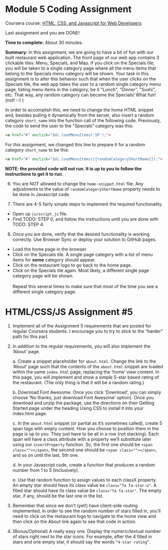 # Module 5 Coding Assignment

Coursera course: [HTML, CSS, and Javascript for Web Developers](https://www.coursera.org/learn/html-css-javascript-for-web-developers)

Last assignment and you are DONE!

**Time to complete:** About 30 minutes.

**Summary:** In this assignment, we are going to have a bit of fun with our built restaurant web application. The front page of our web app contains 3 clickable tiles: Menu, Specials, and Map. If you click on the Specials tile, you will be taken to a single category page where all the menu items that belong to the Specials menu category will be shown. Your task in this assignment is to alter this behavior such that when the user clicks on the Specials tile, the web app takes the user to a random single category menu page, listing menu items in the category, be it "Lunch", "Dinner", "Sushi", etc. That way, any random category can become the Specials! What fun! (not! :-) )

In order to accomplish this, we need to change the home HTML snippet and, besides pulling it dynamically from the server, also insert a random category `short_name` into the function call of the following code. Previously, the code to send the user to the "Specials" category was this:

```html
<a href="#" onclick="$dc.loadMenuItems('SP');">
```

For this assignment, we changed this line to prepare it for a random category `short_name` to be this:

```html
<a href="#" onclick="$dc.loadMenuItems({{randomCategoryShortName}});">
```

**NOTE: the provided code will not run. It is up to you to follow the instructions to get it to run.**

6. You are NOT allowed to change the `home-snippet.html` file. Any adjustments to the value of `randomCategoryShortName` property needs to be done in Javascript code.

7. There are 4-5 fairly simple steps to implement the required functionality.
  * Open up `js/script.js` file.
  * Find TODO: STEP 0, and follow the instructions until you are done with TODO: STEP 4.

8. Once you are done, verify that the desired functionality is working correctly. Use Browser Sync or deploy your solution to GitHub pages.
  * Load the home page in the browser.
  * Click on the Specials tile. A single page category with a list of menu items for **some** category should appear.
  * Click on the restaurant logo to go back to the home page.
  * Click on the Specials tile again. Most likely, a different single page category page will be shown.
<br><br>
Repeat this several times to make sure that most of the time you see a different single category page.


# HTML/CSS/JS Assignment #5

1. Implement all of the Assignment 5 requirements that are posted for regular Coursera students. I encourage you to try to stick to the “harder” path for this part. 

2. In addition to the regular requirements, you will also implement the ‘About’ page. 

    a. Create a snippet placeholder for `about.html`. Change the link to the ‘About’ page such that the contents of the `about.html` snippet are loaded within the same `index.html` page, replacing the ‘home’ view content. In this page, you will implement and show a simple 5-star based rating of the restaurant. (The only thing is that it will be a random rating.) 

   b. Download Font Awesome. Once you click ‘Download’, you can simply choose ‘No thanks, just download Font Awesome’ option). Once you download and unzip the package, use the directions on their Getting Started page under the heading Using CSS to install it into your index.html page. 

    c. In the `about.html` snippet (or partial as it’s sometimes called), create 5 span tags with empty content. How you choose to position them in the page is up to you. They just have to be all in a row (not stacking). Each span will have a class attribute with a property we’ll substitute later using our `insertProperty` function. So, the first one should be `<span class=""></span>`, the second one should be `<span class=""></span>`, and so on until the last, 5th one. 

    d. In your Javascript code, create a function that produces a random number from 1 to 5 (inclusively). 

    e. Use that random function to assign values to each classX property. An empty star should have its class value be `class="fa fa-star-o"`. A filled star should have its class value be `class="fa fa-star"`. The empty star, if any, should be the last one in the list. 

3. Remember that since we don’t (yet!) have client-side routing implemented, in order to see the random number of stars filled in, you’ll need to click on the restaurant logo to navigate to the home view and then click on the About link again to see that code in action. 

4. (Bonus/Optional) A really easy one. Display the numeric/textual number of stars right next to the star icons. For example, after the 4 filled in stars and one empty star, it should say the words `“4-star rating”`.
